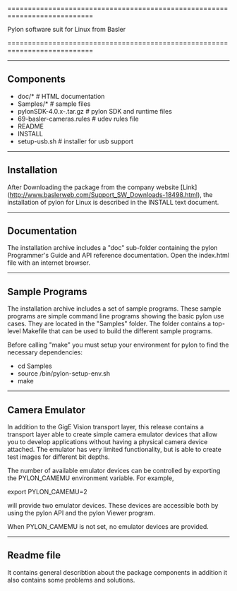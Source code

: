 ===========================================================================

  Pylon software suit for Linux from Basler 
  
===========================================================================

----------
Components
----------
- doc/*                            # HTML documentation
- Samples/*                        # sample files
- pylonSDK-4.0.x-<ARCH>.tar.gz     # pylon SDK and runtime files
- 69-basler-cameras.rules          # udev rules file
- README
- INSTALL
- setup-usb.sh                     # installer for usb support


------------
Installation
------------

After Downloading the package from the company website [Link] (http://www.baslerweb.com/Support_SW_Downloads-18498.html), the installation of pylon for Linux is described in the INSTALL text document.

-------------
Documentation
-------------

The installation archive includes a "doc" sub-folder containing the 
pylon Programmer's Guide and API reference documentation. Open the 
index.html file with an internet browser.

---------------
Sample Programs
---------------

The installation archive includes a set of sample programs. These sample 
programs are simple command line programs showing the basic pylon use 
cases. They are located in the "Samples" folder. The folder contains a 
top-level Makefile that can be used to build the different sample programs.

Before calling "make" you must setup your environment for pylon to find the 
necessary dependencies:
-   cd Samples
-   source <path to pylon>/bin/pylon-setup-env.sh <path to pylon>
-  make

---------------
Camera Emulator
---------------

In addition to the GigE Vision transport layer, this release contains a transport layer able to create simple camera emulator devices that allow you to develop applications without having a physical camera device attached. 
The emulator has very limited functionality, but is able to create test images for different bit depths.

The number of available emulator devices can be controlled by exporting the PYLON_CAMEMU environment variable. For example,

   export PYLON_CAMEMU=2

will provide two emulator devices. These devices are accessible both by using the pylon API and the pylon Viewer program.

When PYLON_CAMEMU is not set, no emulator devices are provided.


-----------
Readme file
-----------
It contains general describtion about the package components in addition it also contains some problems and solutions.


